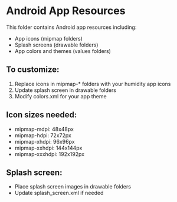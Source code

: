 ﻿# Android App Resources

This folder contains Android app resources including:
- App icons (mipmap folders)
- Splash screens (drawable folders)
- App colors and themes (values folders)

## To customize:
1. Replace icons in mipmap-* folders with your humidity app icons
2. Update splash screen in drawable folders
3. Modify colors.xml for your app theme

## Icon sizes needed:
- mipmap-mdpi: 48x48px
- mipmap-hdpi: 72x72px  
- mipmap-xhdpi: 96x96px
- mipmap-xxhdpi: 144x144px
- mipmap-xxxhdpi: 192x192px

## Splash screen:
- Place splash screen images in drawable folders
- Update splash_screen.xml if needed
